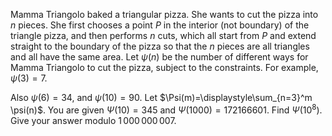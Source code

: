 Mamma Triangolo baked a triangular pizza. She wants to cut the pizza into $n$ pieces. She first chooses a point $P$ in the interior (not boundary) of the triangle pizza, and then performs $n$ cuts, which all start from $P$ and extend straight to the boundary of the pizza so that the $n$ pieces are all triangles and all have the same area.
Let $\psi(n)$ be the number of different ways for Mamma Triangolo to cut the pizza, subject to the constraints.
For example, $\psi(3)=7$.


Also $\psi(6)=34$, and $\psi(10)=90$.
Let $\Psi(m)=\displaystyle\sum_{n=3}^m \psi(n)$. You are given $\Psi(10)=345$ and $\Psi(1000)=172166601$.
Find $\Psi(10^8)$. Give your answer modulo $1\,000\,000\,007$.